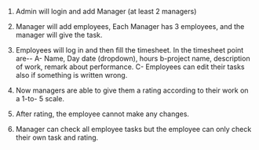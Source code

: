 1. Admin will login and add Manager (at least 2 managers)
 
2. Manager will add employees, Each Manager has 3 employees, and the manager will give the task.
 
3. Employees will log in and then fill the timesheet. In the timesheet point are--
                    A- Name, Day date (dropdown), hours
                    b-project name, description of work, remark about performance.
                   C- Employees can edit their tasks also if something is written wrong.
 
4. Now managers are able to give them a rating according to their work on a  1-to- 5 scale.
 
 5. After rating, the employee cannot make any changes.
6. Manager can check all employee tasks but the employee can only check their own task and rating.